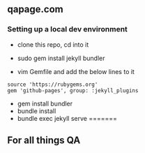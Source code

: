 ## qapage.com
### Setting up a local dev environment
* clone this repo, cd into it

* sudo gem install jekyll bundler
* vim Gemfile and add the below lines to it

```
source 'https://rubygems.org'
gem 'github-pages', group: :jekyll_plugins
```

* gem install bundler
* bundle install
* bundle exec jekyll serve
=======

## For all things QA

